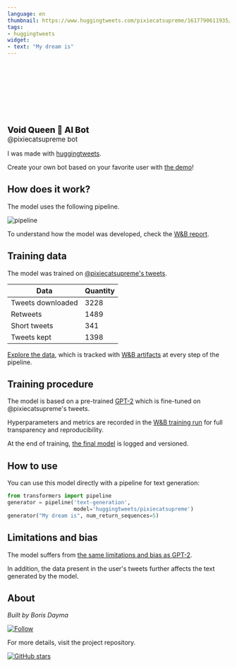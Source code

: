```yaml
---
language: en
thumbnail: https://www.huggingtweets.com/pixiecatsupreme/1617790611935/predictions.png
tags:
- huggingtweets
widget:
- text: "My dream is"
---
```


<div>
<div style="width: 132px; height:132px; border-radius: 50%; background-size: cover; background-image: url('https://pbs.twimg.com/profile_images/1377923316460220417/RDuIXc_m_400x400.jpg')">
</div>
<div style="margin-top: 8px; font-size: 19px; font-weight: 800">Void Queen 🤖 AI Bot </div>
<div style="font-size: 15px">@pixiecatsupreme bot</div>
</div>

I was made with [huggingtweets](https://github.com/borisdayma/huggingtweets).

Create your own bot based on your favorite user with [the demo](https://colab.research.google.com/github/borisdayma/huggingtweets/blob/master/huggingtweets-demo.ipynb)!

## How does it work?

The model uses the following pipeline.

![pipeline](https://github.com/borisdayma/huggingtweets/blob/master/img/pipeline.png?raw=true)

To understand how the model was developed, check the [W&B report](https://wandb.ai/wandb/huggingtweets/reports/HuggingTweets-Train-a-Model-to-Generate-Tweets--VmlldzoxMTY5MjI).

## Training data

The model was trained on [@pixiecatsupreme's tweets](https://twitter.com/pixiecatsupreme).

| Data | Quantity |
| --- | --- |
| Tweets downloaded | 3228 |
| Retweets | 1489 |
| Short tweets | 341 |
| Tweets kept | 1398 |

[Explore the data](https://wandb.ai/wandb/huggingtweets/runs/xem5lmez/artifacts), which is tracked with [W&B artifacts](https://docs.wandb.com/artifacts) at every step of the pipeline.

## Training procedure

The model is based on a pre-trained [GPT-2](https://huggingface.co/gpt2) which is fine-tuned on @pixiecatsupreme's tweets.

Hyperparameters and metrics are recorded in the [W&B training run](https://wandb.ai/wandb/huggingtweets/runs/rbjnnywh) for full transparency and reproducibility.

At the end of training, [the final model](https://wandb.ai/wandb/huggingtweets/runs/rbjnnywh/artifacts) is logged and versioned.

## How to use

You can use this model directly with a pipeline for text generation:

```python
from transformers import pipeline
generator = pipeline('text-generation',
                     model='huggingtweets/pixiecatsupreme')
generator("My dream is", num_return_sequences=5)
```

## Limitations and bias

The model suffers from [the same limitations and bias as GPT-2](https://huggingface.co/gpt2#limitations-and-bias).

In addition, the data present in the user's tweets further affects the text generated by the model.

## About

*Built by Boris Dayma*

[![Follow](https://img.shields.io/twitter/follow/borisdayma?style=social)](https://twitter.com/intent/follow?screen_name=borisdayma)

For more details, visit the project repository.

[![GitHub stars](https://img.shields.io/github/stars/borisdayma/huggingtweets?style=social)](https://github.com/borisdayma/huggingtweets)
